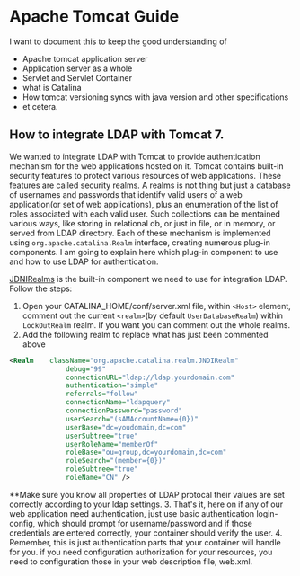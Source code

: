 # Apache Tomcat Guide

I want to document this to keep the good understanding of 

- Apache tomcat application server
- Application server as a whole
- Servlet and Servlet Container
- what is Catalina
- How tomcat versioning syncs with java version and other specifications
- et cetera.


How to integrate LDAP with Tomcat 7.
--

We wanted to integrate LDAP with Tomcat to provide authentication mechanism for the web applications hosted on it. Tomcat contains  built-in security features to protect various resources of web applications. These features are called security realms. A realms is not thing but just a database of usernames and passwords that identify valid users of a web application(or set of web applications), plus an enumeration of the list of roles associated with each valid user. Such collections can be mentained  various ways, like storing in relational db, or just in file, or in memory, or served from LDAP directory. Each of these mechanism is implemented using `org.apache.catalina.Realm` interface, creating numerous plug-in components. I am going to explain here which plug-in component to use and how to use LDAP for authentication.

[JDNIRealms](https://tomcat.apache.org/tomcat-7.0-doc/realm-howto.html#JNDIRealm) is the built-in component we need to use for integration LDAP. Follow the steps:

1. Open your CATALINA_HOME/conf/server.xml file, within `<Host>` element, comment out the current `<realm>`(by default `UserDatabaseRealm`) within `LockOutRealm` realm. If you want you can comment out the whole realms.
2. Add the following realm to replace what has just been commented above
  ```xml
  <Realm 	className="org.apache.catalina.realm.JNDIRealm" 
				debug="99"
				connectionURL="ldap://ldap.yourdomain.com" 
				authentication="simple"
				referrals="follow"
				connectionName="ldapquery"
				connectionPassword="password" 
				userSearch="(sAMAccountName={0})"
				userBase="dc=youdomain,dc=com" 
				userSubtree="true" 
				userRoleName="memberOf"
				roleBase="ou=group,dc=yourdomain,dc=com"
				roleSearch="(member={0})"
				roleSubtree="true"
				roleName="CN" />
  ```
  **Make sure you know all properties of LDAP protocal their values are set correctly according to your ldap settings.
3. That's it, here on if any of our web application need authentication, just use basic authentication login-config, which should prompt for username/password and if those credentials are entered correctly, your container should verify the user.
4. Remember, this is just authentication parts that your container will handle for you. if you need configuration authorization for your resources, you need to configuration those in your web description file, web.xml.



